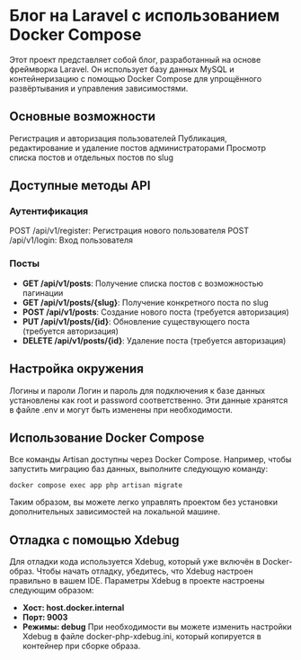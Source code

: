 # Блог на Laravel с использованием Docker Compose
Этот проект представляет собой блог, разработанный на основе фреймворка Laravel. Он использует базу данных MySQL и контейнеризацию с помощью Docker Compose для упрощённого развёртывания и управления зависимостями.

## Основные возможности
Регистрация и авторизация пользователей
Публикация, редактирование и удаление постов администраторами
Просмотр списка постов и отдельных постов по slug
## Доступные методы API
### Аутентификация
POST /api/v1/register: Регистрация нового пользователя
POST /api/v1/login: Вход пользователя
### Посты
- **GET /api/v1/posts**: Получение списка постов с возможностью пагинации
- **GET /api/v1/posts/{slug}**: Получение конкретного поста по slug
- **POST /api/v1/posts**: Создание нового поста (требуется авторизация)
- **PUT /api/v1/posts/{id}**: Обновление существующего поста (требуется авторизация)
- **DELETE /api/v1/posts/{id}**: Удаление поста (требуется авторизация)
## Настройка окружения
Логины и пароли
Логин и пароль для подключения к базе данных установлены как root и password соответственно. Эти данные хранятся в файле .env и могут быть изменены при необходимости.

## Использование Docker Compose
Все команды Artisan доступны через Docker Compose. Например, чтобы запустить миграцию баз данных, выполните следующую команду:
```
docker compose exec app php artisan migrate
```

Таким образом, вы можете легко управлять проектом без установки дополнительных зависимостей на локальной машине.

## Отладка с помощью Xdebug
Для отладки кода используется Xdebug, который уже включён в Docker-образ. Чтобы начать отладку, убедитесь, что Xdebug настроен правильно в вашем IDE. Параметры Xdebug в проекте настроены следующим образом:

- **Хост: host.docker.internal**
- **Порт: 9003**
- **Режимы: debug**
При необходимости вы можете изменить настройки Xdebug в файле docker-php-xdebug.ini, который копируется в контейнер при сборке образа.



